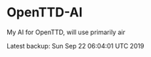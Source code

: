 # OpenTTD-AI
My AI for OpenTTD, will use primarily air

Latest backup: Sun Sep 22 06:04:01 UTC 2019
